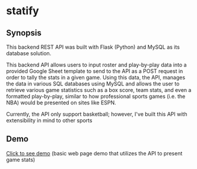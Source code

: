 # statify

## Synopsis
<p>This backend REST API was built with Flask (Python) and MySQL as its database solution.</p> 
<p>This backend API allows users to input roster and play-by-play data into a provided Google Sheet template to send to the API as a POST request in order to tally the stats in a given game. Using this data, the API, manages the data in various SQL databases using MySQL and allows the user to retrieve various game statistics such as a box score, team stats, and even a formatted play-by-play, similar to how professional sports games (i.e. the NBA) would be presented on sites like ESPN.</p>
<p>Currently, the API only support basketball; however, I've built this API with extensibility in mind to other sports</p>

## Demo
<p><a href="https://statify-sports.netlify.app/" target="__blank">Click to see demo</a> (basic web page demo that utilizes the API to present game stats)</p>
